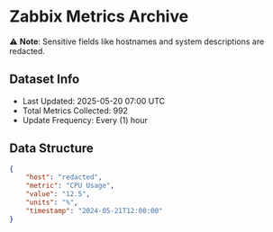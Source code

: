 # Zabbix Metrics Archive

⚠️ **Note**: Sensitive fields like hostnames and system descriptions are redacted.

## Dataset Info
- Last Updated: 2025-05-20 07:00 UTC
- Total Metrics Collected: 992
- Update Frequency: Every (1) hour

## Data Structure
```json
{
    "host": "redacted",
    "metric": "CPU Usage",
    "value": "12.5",
    "units": "%",
    "timestamp": "2024-05-21T12:00:00"
}
```
